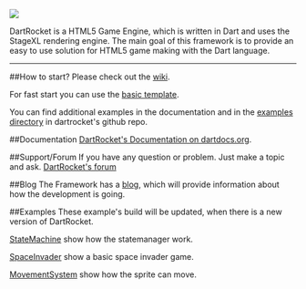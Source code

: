 <a rel="nofollow"><img src="http://www.logomaker.com/logo-images/ef441a3196b57d73.gif"/></a>

DartRocket is a HTML5 Game Engine, which is written in Dart and uses the StageXL rendering engine.
The main goal of this framework is to provide an easy to use solution for HTML5 game making with the Dart language.

***

##How to start?
Please check out the [wiki](https://github.com/StrykerKKD/dartrocket/wiki).

For fast start you can use the [basic template](https://github.com/StrykerKKD/dartrocket/tree/master/example/projecttemplate).

You can find additional examples in the documentation and in the [examples directory](https://github.com/StrykerKKD/dartrocket/tree/master/example) in dartrocket's github repo.

##Documentation
 [DartRocket's Documentation on dartdocs.org](http://www.dartdocs.org/documentation/dartrocket/0.1.4/index.html#dartrocket).

##Support/Forum
If you have any question or problem. Just make a topic and ask.
[DartRocket's forum](http://ost.io/@StrykerKKD/dartrocket)

##Blog
The Framework has a [blog](http://dartrocket.blogspot.hu), which will provide information about how the development is going.

##Examples
These example's build will be updated, when there is a new version of DartRocket.
 
 [StateMachine](http://strykerkkd.github.io/js/projects/build/example/statemachine/index.html) show how the statemanager work.
 
 [SpaceInvader](http://strykerkkd.github.io/js/projects/build/example/spaceinvader/index.html) show a basic space invader game.
 
 [MovementSystem](http://strykerkkd.github.io/js/projects/build/example/movementsystem/index.html) show how the sprite can move.
